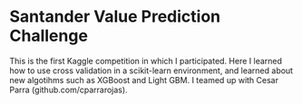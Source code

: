 # Santander Value Prediction Challenge

This is the first Kaggle competition in which I participated. Here I learned how to use cross validation in a scikit-learn environment, and learned about new algotihms such as XGBoost and Light GBM.
I teamed up with Cesar Parra (github.com/cparrarojas).
